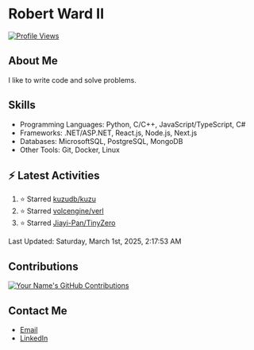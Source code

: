 
# Robert Ward II

[![Profile Views](https://komarev.com/ghpvc/?username=Robert-W-Ward)](https://github.com/Robert-W-Ward)

## About Me
I like to write code and solve problems.

## Skills
- Programming Languages: Python, C/C++, JavaScript/TypeScript, C#
- Frameworks: .NET/ASP.NET, React.js, Node.js, Next.js
- Databases: MicrosoftSQL, PostgreSQL, MongoDB
- Other Tools: Git, Docker, Linux

## :zap: Latest Activities
<!--RECENT_ACTIVITY:start-->
1. ⭐ Starred [kuzudb/kuzu](https://github.com/kuzudb/kuzu)
2. ⭐ Starred [volcengine/verl](https://github.com/volcengine/verl)
3. ⭐ Starred [Jiayi-Pan/TinyZero](https://github.com/Jiayi-Pan/TinyZero)
<!--RECENT_ACTIVITY:end-->

<!--RECENT_ACTIVITY:last_update-->
Last Updated: Saturday, March 1st, 2025, 2:17:53 AM
<!--RECENT_ACTIVITY:last_update_end-->

<!--END_SECTIN:activity-->
## Contributions
[![Your Name's GitHub Contributions](https://github-readme-streak-stats.herokuapp.com/?user=Robert-W-Ward&theme=radical)](https://github.com/your-username)

## Contact Me
- [Email](mailto:robertwesleyward2019@gmail.com)
- [LinkedIn](https://linkedin.com/in/https://www.linkedin.com/in/robert-ward-ii/)
